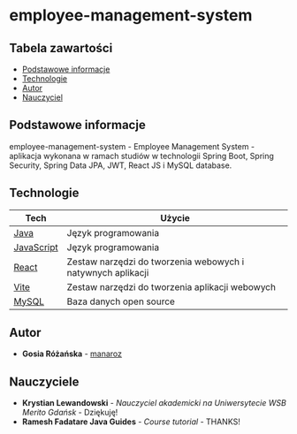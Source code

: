 # employee-management-system
## Tabela zawartości
* [Podstawowe informacje](#podstawowe-informacje)
* [Technologie](#technologie)
* [Autor](#autor)
* [Nauczyciel](#Nauczyciel)

## Podstawowe informacje
employee-management-system - Employee Management System - aplikacja wykonana w ramach studiów w technologii Spring Boot, Spring Security, Spring Data JPA, JWT, React JS i MySQL database.
	
## Technologie

| Tech | Użycie
------------ | -------------
[Java](https://www.oracle.com/java/) | Język programowania
[JavaScript](https://en.wikipedia.org/wiki/JavaScript) | Język programowania
[React](https://react.dev/) | Zestaw narzędzi do tworzenia webowych i natywnych aplikacji
[Vite](https://vite.dev/) | Zestaw narzędzi do tworzenia aplikacji webowych
[MySQL](https://www.mysql.com/) | Baza danych open source

## Autor
* **Gosia Różańska** - [manaroz](https://github.com/manaroz)

## Nauczyciele
* **Krystian Lewandowski** - *Nauczyciel akademicki na Uniwersytecie WSB Merito Gdańsk* - Dziękuję!
* **Ramesh Fadatare Java Guides** - *Course tutorial* - THANKS!